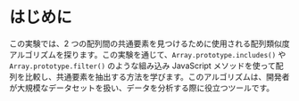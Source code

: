 # はじめに

この実験では、2 つの配列間の共通要素を見つけるために使用される配列類似度アルゴリズムを探ります。この実験を通じて、`Array.prototype.includes()` や `Array.prototype.filter()` のような組み込み JavaScript メソッドを使って配列を比較し、共通要素を抽出する方法を学びます。このアルゴリズムは、開発者が大規模なデータセットを扱い、データを分析する際に役立つツールです。
